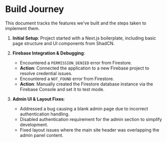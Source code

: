 # Build Journey

This document tracks the features we've built and the steps taken to implement them.

1.  **Initial Setup**: Project started with a Next.js boilerplate, including basic page structure and UI components from ShadCN.

2.  **Firebase Integration & Debugging**:
    *   Encountered a `PERMISSION_DENIED` error from Firestore.
    *   **Action**: Connected the application to a new Firebase project to resolve credential issues.
    *   Encountered a `NOT_FOUND` error from Firestore.
    *   **Action**: Manually created the Firestore database instance via the Firebase Console and set it to test mode.

3.  **Admin UI & Layout Fixes**:
    *   Addressed a bug causing a blank admin page due to incorrect authentication handling.
    *   Disabled authentication requirement for the admin section to simplify development.
    *   Fixed layout issues where the main site header was overlapping the admin panel content.
